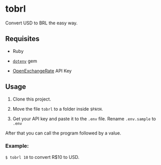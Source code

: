 # tobrl

Convert USD to BRL the easy way.

## Requisites

  + Ruby

  + [`dotenv`](https://github.com/bkeepers/dotenv) gem

  + [OpenExchangeRate](https://openexchangerates.org/) API Key

## Usage

  1. Clone this project.

  2. Move the file `tobrl` to a folder inside `$PAtH`.

  3. Get your API key and paste it to the `.env` file. Rename `.env.sample` to `.env`

After that you can call the program followed by a value. 

### Example:  
`$ tobrl 10` to convert R$10 to USD.
